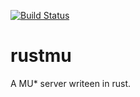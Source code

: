 [![Build Status](https://travis-ci.org/HildarTheDorf/rustmu.png?branch=master)](https://travis-ci.org/HildarTheDorf/rustmu)

rustmu
======

A MU* server writeen in rust.
